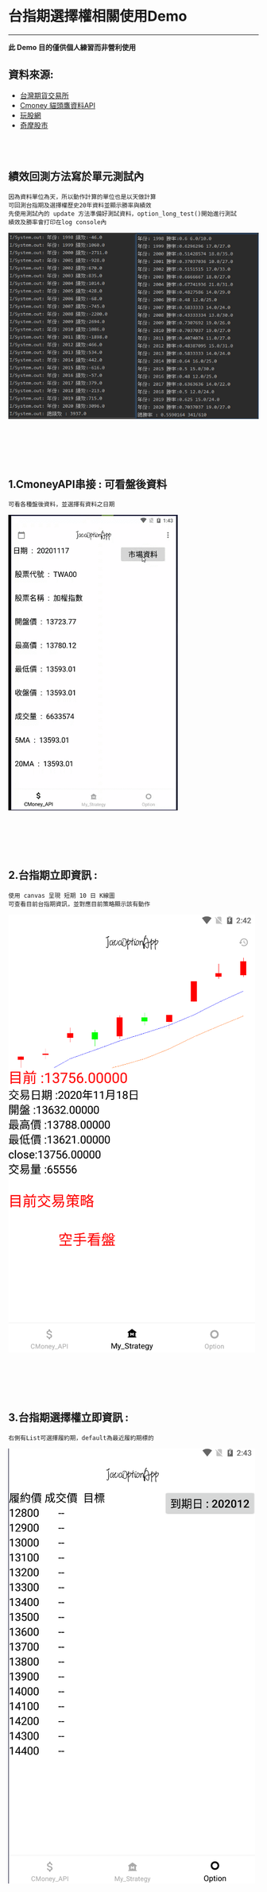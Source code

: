 # 台指期選擇權相關使用Demo
-----------------------------------------------------------------------------------------------------------------
 <Strong>此 Demo 目的僅供個人練習而非營利使用</Strong>

## 資料來源:
* [台灣期貨交易所](https://www.taifex.com.tw/cht/3/dlFutDailyMarketView)
* [Cmoney 貓頭鷹資料API](https://owl.cmoney.com.tw/Owl/tutorial/list.do?id=333619d0042711e9be97000c29e493f4)
* [玩股網](https://www.wantgoo.com/futures/wmt&)
* [奇摩股市](https://tw.stock.yahoo.com/future/)


<br></br>

## 績效回測方法寫於單元測試內
    因為資料單位為天，所以動作計算的單位也是以天做計算
    可回測台指期及選擇權歷史20年資料並顯示勝率與績效
    先使用測試內的 update 方法準備好測試資料，option_long_test()開始進行測試
    績效及勝率會打印在log console內
 ![image](https://github.com/jap963852741/JavaOptionApp/blob/master/win.png)


<br></br>
<br></br>


## 1.CmoneyAPI串接 : 可看盤後資料
    可看各種盤後資料，並選擇有資料之日期
 ![image](https://github.com/jap963852741/JavaOptionApp/blob/master/341x595_Cmoney.gif)

<br></br>
<br></br>

## 2.台指期立即資訊 : 
    使用 canvas 呈現 短期 10 日 K線圖
    可查看目前台指期資訊，並對應目前策略顯示該有動作
 ![image](https://github.com/jap963852741/JavaOptionApp/blob/master/strategy.png)

<br></br>
<br></br>

## 3.台指期選擇權立即資訊 : 
    右側有List可選擇履約期，default為最近履約期標的
 ![image](https://github.com/jap963852741/JavaOptionApp/blob/master/option.png)
 
 
 

 
